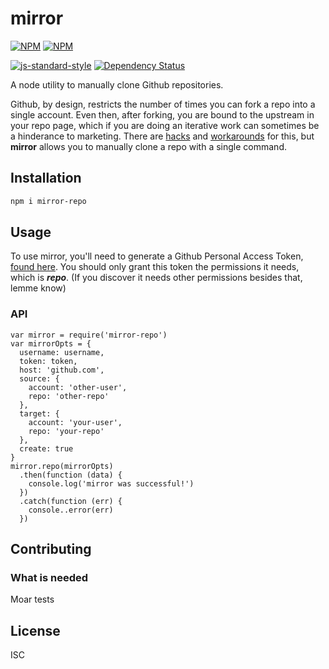 # mirror
[![NPM](https://nodei.co/npm/mirror-repo.png?downloads=true)](https://nodei.co/npm/mirror-repo/)
[![NPM](https://nodei.co/npm-dl/mirror-repo.png?months=3&height=2)](https://nodei.co/npm/mirror-repo/)

[![js-standard-style](https://img.shields.io/badge/code%20style-standard-brightgreen.svg)](https://github.com/feross/standard)
[![Dependency Status](https://david-dm.org/therebelrobot/mirror.svg)](https://david-dm.org/therebelrobot/mirror)

A node utility to manually clone Github repositories.

 Github, by design, restricts the number of times you can fork a repo into a single account. Even then, after forking, you are bound to the upstream in your repo page, which if you are doing an iterative work can sometimes be a hinderance to marketing. There are [hacks](https://adrianshort.org/create-multiple-forks-of-a-github-repo/) and [workarounds](https://help.github.com/articles/duplicating-a-repository/) for this, but **mirror** allows you to manually clone a repo with a single command.

## Installation

```bash
npm i mirror-repo
```

## Usage

To use mirror, you'll need to generate a Github Personal Access Token, [found here](https://github.com/settings/tokens). You should only grant this token the permissions it needs, which is ***repo***. (If you discover it needs other permissions besides that, lemme know)

### API

```
var mirror = require('mirror-repo')
var mirrorOpts = {
  username: username,
  token: token,
  host: 'github.com',
  source: {
    account: 'other-user',
    repo: 'other-repo'
  },
  target: {
    account: 'your-user',
    repo: 'your-repo'
  },
  create: true
}
mirror.repo(mirrorOpts)
  .then(function (data) {
    console.log('mirror was successful!')
  })
  .catch(function (err) {
    console..error(err)
  })
```
## Contributing

### What is needed

Moar tests

## License

ISC
